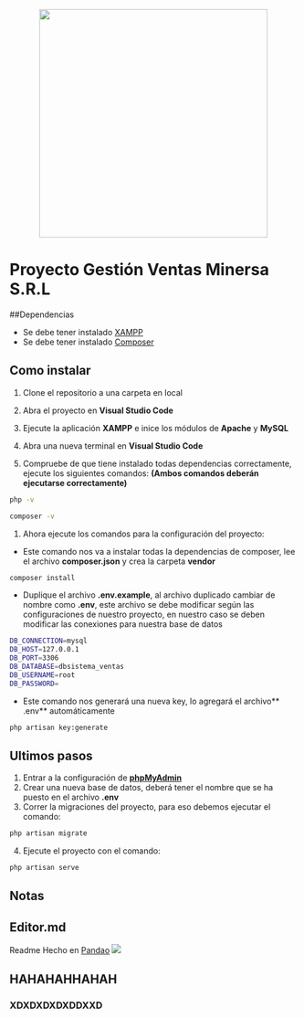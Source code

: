 <p align="center"><a href="https://laravel.com" target="_blank"><img src="https://raw.githubusercontent.com/laravel/art/master/logo-lockup/5%20SVG/2%20CMYK/1%20Full%20Color/laravel-logolockup-cmyk-red.svg" width="400"></a></p>

# Proyecto Gestión Ventas Minersa S.R.L

##Dependencias
- Se debe tener instalado [XAMPP](https://www.apachefriends.org/es/download.html "XAMPP")
- Se debe tener instalado [Composer](https://getcomposer.org/download/ "Composer")

## Como instalar
1. Clone el repositorio a una carpeta en local

1. Abra el proyecto en **Visual Studio Code**

1. Ejecute la aplicación **XAMPP** e inice los módulos de **Apache** y **MySQL**

1. Abra una nueva terminal en **Visual Studio Code**

1. Compruebe de que tiene instalado todas dependencias correctamente, ejecute los siguientes comandos: **(Ambos comandos deberán ejecutarse correctamente)**
```bash
php -v
```
```bash
composer -v
```

1. Ahora ejecute los comandos para la configuración del proyecto:

- Este comando nos va a instalar todas la dependencias de composer, lee el archivo **composer.json** y crea la carpeta **vendor**
```bash
composer install
```
- Duplique el archivo **.env.example**, al archivo duplicado cambiar de nombre como **.env**, este archivo se debe modificar según las configuraciones de nuestro proyecto, en nuestro caso se deben modificar las conexiones para nuestra base de datos
```bash
DB_CONNECTION=mysql
DB_HOST=127.0.0.1
DB_PORT=3306
DB_DATABASE=dbsistema_ventas 
DB_USERNAME=root
DB_PASSWORD=
```
- Este comando nos generará una nueva key, lo agregará el archivo** .env** automáticamente
```bash
php artisan key:generate 
```
## Ultimos pasos
1. Entrar a la configuración de **[phpMyAdmin](http://localhost/phpmyadmin/ "phpMyAdmin")**
2. Crear una nueva base de datos, deberá tener el nombre que se ha puesto en el archivo **.env**
3. Correr la migraciones del proyecto, para eso debemos ejecutar el comando:
```bash
php artisan migrate
```
4. Ejecute el proyecto con el comando:
```bash
php artisan serve
```

## Notas
## Editor.md
Readme Hecho en [Pandao](https://pandao.github.io/editor.md/en.html "Pandao")
![](https://pandao.github.io/editor.md/images/logos/editormd-logo-180x180.png)










## HAHAHAHHAHAH
### XDXDXDXDXDDXXD